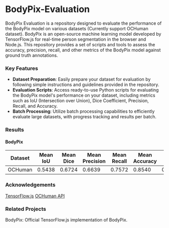 # BodyPix-Evaluation

BodyPix Evaluation is a repository designed to evaluate the performance of the BodyPix model on various datasets (Currently support OCHuman dataset). BodyPix is an open-source machine learning model developed by TensorFlow.js for real-time person segmentation in the browser and Node.js. This repository provides a set of scripts and tools to assess the accuracy, precision, recall, and other metrics of the BodyPix model against ground truth annotations.

### Key Features
- **Dataset Preparation**: Easily prepare your dataset for evaluation by following simple instructions and guidelines provided in the repository.  
- **Evaluation Scripts**: Access ready-to-use Python scripts for evaluating the BodyPix model's performance on your dataset, including metrics such as IoU (Intersection over Union), Dice Coefficient, Precision, Recall, and Accuracy.  
- **Batch Processing**: Utilize batch processing capabilities to efficiently evaluate large datasets, with progress tracking and results per batch.  

### Results 
#### BodyPix  
| Dataset  | Mean IoU | Mean Dice | Mean Precision | Mean Recall | Mean Accuracy | mAP  |
|----------|----------|-----------|----------------|-------------|---------------| ---------------|
| OCHuman  | 0.5438   | 0.6724    | 0.6639         | 0.7572      | 0.8540        | 0.7369         |


### Acknowledgements
[TensorFlow.js](https://github.com/de-code/python-tf-bodypix)
[OCHuman API](https://github.com/liruilong940607/OCHumanApi)

### Related Projects
BodyPix: Official TensorFlow.js implementation of BodyPix.
